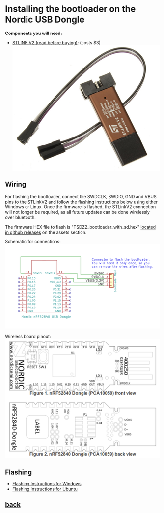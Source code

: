 # Installing the bootloader on the Nordic USB Dongle
**Components you will need:**
*  [STLINK V2 (read before buying)](stlinkv2.md): (costs $3)
![stlink](stlinkv2.png)

## Wiring

For flashing the bootloader, connect the SWDCLK, SWDIO, GND and VBUS pins to the STLinkV2 and follow the flashing instructions below using either Windows or Linux.
Once the firmware is flashed, the STLinkV2  connection will not longer be required, as all future updates can be done wirelessly over bluetooth. 

The firmware HEX file to flash is "TSDZ2_bootloader_with_sd.hex" [located in github releases](https://github.com/OpenSourceEBike/TSDZ2_wireless-bootloader/releases) on the assets section.

Schematic for connections:
![wiring](Ebike_wireless_bootloader-schematic.png)

Wireless board pinout:
![Pinout](nordic_pinout.png)

## Flashing

* [Flashing Instructions for Windows](windows.md) <br>
* [Flashing Instructions for Ubuntu](ubuntu.md) <br>
  
## [back](./index.md)
